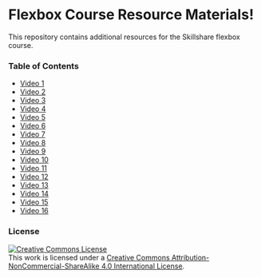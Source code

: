 # Flexbox Course Resource Materials!

This repository contains additional resources for the Skillshare flexbox course. 

### Table of Contents

- [Video 1](./video-01)
- [Video 2](./video-02)
- [Video 3](./video-03)
- [Video 4](./video-04)
- [Video 5](./video-05)
- [Video 6](./video-06)
- [Video 7](./video-07)
- [Video 8](./video-08)
- [Video 9](./video-09)
- [Video 10](./video-10)
- [Video 11](./video-11)
- [Video 12](./video-12)
- [Video 13](./video-13)
- [Video 14](./video-14)
- [Video 15](./video-15)
- [Video 16](./video-16)

### License

<a rel="license" href="http://creativecommons.org/licenses/by-nc-sa/4.0/"><img alt="Creative Commons License" style="border-width:0" src="https://i.creativecommons.org/l/by-nc-sa/4.0/88x31.png" /></a><br />This work is licensed under a <a rel="license" href="http://creativecommons.org/licenses/by-nc-sa/4.0/">Creative Commons Attribution-NonCommercial-ShareAlike 4.0 International License</a>.
